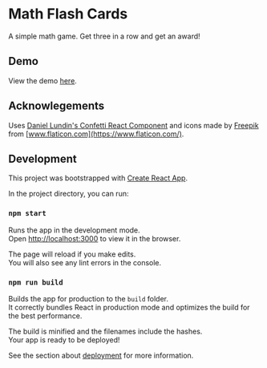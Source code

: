 # Math Flash Cards

A simple math game. Get three in a row and get an award!

## Demo

View the demo [here](https://github.com/).

## Acknowlegements

Uses [Daniel Lundin's Confetti React Component](https://daniel-lundin.github.io/react-dom-confetti/) and
icons made by [Freepik](https://www.flaticon.com/authors/freepik) from [www.flaticon.com](https://www.flaticon.com/).

## Development

This project was bootstrapped with [Create React App](https://github.com/facebook/create-react-app).

In the project directory, you can run:

### `npm start`

Runs the app in the development mode.<br />
Open [http://localhost:3000](http://localhost:3000) to view it in the browser.

The page will reload if you make edits.<br />
You will also see any lint errors in the console.

### `npm run build`

Builds the app for production to the `build` folder.<br />
It correctly bundles React in production mode and optimizes the build for the best performance.

The build is minified and the filenames include the hashes.<br />
Your app is ready to be deployed!

See the section about [deployment](https://facebook.github.io/create-react-app/docs/deployment) for more information.
